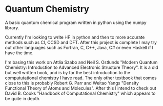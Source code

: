 # Quantum Chemistry
A basic quantum chemical program written in python using the numpy library.

Currently I'm looking to write HF in python and then to more accurate methods such as CI, CCSD and DFT. After this project is complete I may try out other languages such as Fortran, C, C++, Java, C# or even Haskell if I have the time.

I'm basing this work on Attlia Szabo and Neil S. Ostlunds "Modern Quantum Chemistry: Introduction to Advanced Electronic Structure Theory". It is a old but well written book, and is by far the best introduction to the compututational chemistry I have read. The only other textbook that comes close to this is probably Robert G. Parr and Weitao Yangs "Density Functional Theory of Atoms and Molecules". After this I intend to check out David B. Cooks "Handbook of Computational Chemistry" which appears to be quite in depth.
